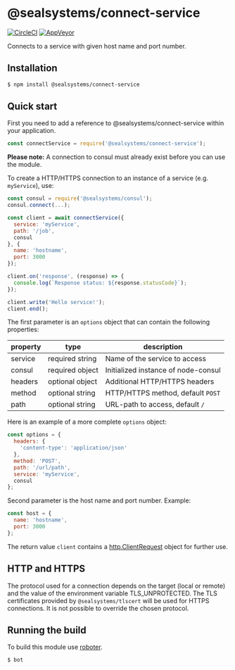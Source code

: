 # @sealsystems/connect-service

[![CircleCI](https://circleci.com/gh/sealsystems/node-connect-service.svg?style=svg)](https://circleci.com/gh/sealsystems/node-connect-service)
[![AppVeyor](https://ci.appveyor.com/api/projects/status/4s0wchxggjqtfgp3?svg=true)](https://ci.appveyor.com/project/Plossys/node-connect-service)

Connects to a service with given host name and port number.

## Installation

```bash
$ npm install @sealsystems/connect-service
```

## Quick start

First you need to add a reference to @sealsystems/connect-service within your application.

```javascript
const connectService = require('@sealsystems/connect-service');
```

**Please note:** A connection to consul must already exist before you can use the module.

To create a HTTP/HTTPS connection to an instance of a service (e.g. `myService`), use:

```javascript
const consul = require('@sealsystems/consul');
consul.connect(...);

const client = await connectService({
  service: 'myService',
  path: '/job',
  consul
}, {
  name: 'hostname',
  port: 3000
});

client.on('response', (response) => {
  console.log(`Response status: ${response.statusCode}`);
});

client.write('Hello service!');
client.end();
```

The first parameter is an `options` object that can contain the following properties:

| property  | type            | description                         |
|-----------|-----------------|-------------------------------------|
| service   | required string | Name of the service to access       |
| consul    | required object | Initialized instance of node-consul |
| headers   | optional object | Additional HTTP/HTTPS headers       |
| method    | optional string | HTTP/HTTPS method, default `POST`   |
| path      | optional string | URL-path to access, default `/`     |

Here is an example of a more complete `options` object:

```javascript
const options = {
  headers: {
    'content-type': 'application/json'
  },
  method: 'POST',
  path: '/url/path',
  service: 'myService',
  consul
};
```

Second parameter is the host name and port number. Example:

```javascript
const host = {
  name: 'hostname',
  port: 3000
};
```

The return value `client` contains a [http.ClientRequest](https://nodejs.org/api/http.html#http_class_http_clientrequest) object for further use.

## HTTP and HTTPS

The protocol used for a connection depends on the target (local or remote) and the value of the environment variable TLS_UNPROTECTED. The TLS certificates provided by `@sealsystems/tlscert` will be used for HTTPS connections. It is not possible to override the chosen protocol.

## Running the build

To build this module use [roboter](https://www.npmjs.com/package/roboter).

```bash
$ bot
```
